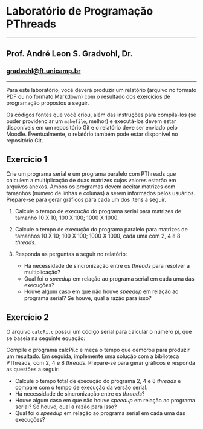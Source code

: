 # Laboratório de Programação PThreads
___
## Prof. André Leon S. Gradvohl, Dr.
### gradvohl@ft.unicamp.br
___

Para este laboratório, você deverá produzir um relatório (arquivo no formato PDF ou no formato Markdown) com o resultado dos exercícios de programação propostos a seguir.

Os códigos fontes que você criou, além das instruções para compila-los (se puder providenciar um `makefile`, melhor) e executá-los devem estar disponíveis em um repositório Git e o relatório deve ser enviado pelo Moodle. Eventualmente, o relatório também pode estar disponível no repositório Git.

## Exercício 1
Crie um programa serial e um programa paralelo com PThreads que calculem a multiplicação de duas matrizes cujos valores estarão em arquivos anexos. Ambos os programas devem aceitar matrizes com tamanhos (número de linhas e colunas) a serem informados pelos usuários. Prepare-se para gerar gráficos para cada um dos itens a seguir.

1. Calcule o tempo de execução do programa serial para matrizes de tamanho 10 X 10; 100 X 100; 1000 X 1000.

2. Calcule o tempo de execução do programa paralelo para matrizes de tamanhos 10 X 10; 100 X 100; 1000 X 1000, cada uma com 2, 4 e 8 _threads_.

3. Responda as perguntas a seguir no relatório:
   * Há necessidade de sincronização entre os _threads_ para resolver a multiplicação?
   * Qual foi o _speedup_ em relação ao programa serial em cada uma das execuções?
   * Houve algum caso em que não houve _speedup_ em relação ao programa serial? Se houve, qual a razão para isso?

## Exercício 2
O arquivo `calcPi.c` possui um código serial para calcular o número pi, que se baseia na seguinte equação:

Compile o programa calcPi.c e meça o tempo que demorou para produzir um resultado. Em seguida, implemente uma solução com a biblioteca PThreads, com 2, 4 e 8 _threads_. Prepare-se para gerar gráficos e responda as questões a seguir:

* Calcule o tempo total de execução do programa 2, 4 e 8 _threads_ e compare com o tempo de execução da versão serial.
* Há necessidade de sincronização entre os _threads_?
* Houve algum caso em que não houve _speedup_ em relação ao programa serial? Se houve, qual a razão para isso?
* Qual foi o _speedup_ em relação ao programa serial em cada uma das execuções?

